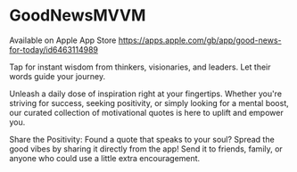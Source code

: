 # GoodNewsMVVM

Available on Apple  App Store
https://apps.apple.com/gb/app/good-news-for-today/id6463114989

Tap for instant wisdom from thinkers, visionaries, and leaders. Let their words guide your journey.

Unleash a daily dose of inspiration right at your fingertips. Whether you're striving for success, seeking positivity, or simply looking for a mental boost, our curated collection of motivational quotes is here to uplift and empower you.

Share the Positivity: Found a quote that speaks to your soul? Spread the good vibes by sharing it directly from the app! Send it to friends, family, or anyone who could use a little extra encouragement.
